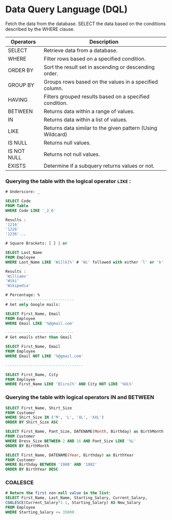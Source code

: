 # **Data Query Language (DQL)**

Fetch the data from the database. SELECT the data based on the conditions described by the WHERE clause.

Operators | Description
--- | ---
SELECT | Retrieve data from a database.
WHERE | Filter rows based on a specified condition.
ORDER BY | Sort the result set in ascending or descending order.
GROUP BY | Groups rows based on the values in a specified column.
HAVING | Filters grouped results based on a specified condition.
BETWEEN | Returns data within a range of values.
IN | Returns data within a list of values.
LIKE | Returns data similar to the given pattern (Using Wildcard)
IS NULL | Returns null values.
IS NOT NULL | Returns not null values.
EXISTS | Determine if a subquery returns values or not.

### Querying the table with the logical operator `LIKE` :
```sql
# Underscore: _

SELECT Code
FROM Table
WHERE Code LIKE '_2_6'

Results :
'1216'
'1226'
'1236'...
```

```sql
# Square Brackets: [ ] | or

SELECT Last_Name 
FROM Employee
WHERE Last_Name LIKE 'Wi[lk]%' # 'Wi' followed with either 'l' or 'k'

Results :
'Williams'
'Wiki'
'Wikipedia'
```

```sql
# Percentage: %  
------------------------------
# Get only Google mails:

SELECT First_Name, Email 
FROM Employee
WHERE Email LIKE '%@gmail.com'

------------------------------
# Get emails other than Gmail

SELECT First_Name, Email
FROM Employee
WHERE Email NOT LIKE '%@gmail.com' 

----------------------------------

SELECT First_Name, City
FROM Employee
WHERE First_Name LIKE 'B[iro]%' AND City NOT LIKE '%UL%'
```

### Querying the table with logical operators IN and BETWEEN

```sql
SELECT First_Name, Shirt_Size 
FROM Customer
WHERE Shirt_Size IN ('M', 'L', 'XL', 'XXL')
ORDER BY Shirt_Size ASC
```

```sql
SELECT First_Name, Pant_Size, DATENAME(Month, Birthday) as BirthMonth 
FROM Customer
WHERE Dress_Size BETWEEN 2 AND 16 AND Pant_Size LIKE '%L'
ORDER BY BirthMonth
```

```sql
SELECT First_Name, DATENAME(Year, Birthday) as BirthYear 
FROM Customer
WHERE Birthday BETWEEN '1980' AND '1982'
ORDER BY BirthYear DESC
```

### **COALESCE**

```sql
# Return the first non-null value in the list:
SELECT First_Name, Last_Name, Starting_Salary, Current_Salary, 
COALESCE(Current_Salary*1.1, Starting_Salary) AS New_Salary 
FROM Employee
WHERE Starting_Salary <= 35000
```
